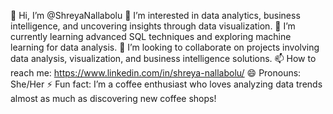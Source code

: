 👋 Hi, I’m @ShreyaNallabolu
👀 I’m interested in data analytics, business intelligence, and uncovering insights through data visualization.
🌱 I’m currently learning advanced SQL techniques and exploring machine learning for data analysis.
💞️ I’m looking to collaborate on projects involving data analysis, visualization, and business intelligence solutions.
📫 How to reach me: https://www.linkedin.com/in/shreya-nallabolu/
😄 Pronouns: She/Her
⚡ Fun fact: I’m a coffee enthusiast who loves analyzing data trends almost as much as discovering new coffee shops!

<!---
ShreyaNallabolu/ShreyaNallabolu is a ✨ special ✨ repository because its `README.md` (this file) appears on your GitHub profile.
You can click the Preview link to take a look at your changes.
--->
